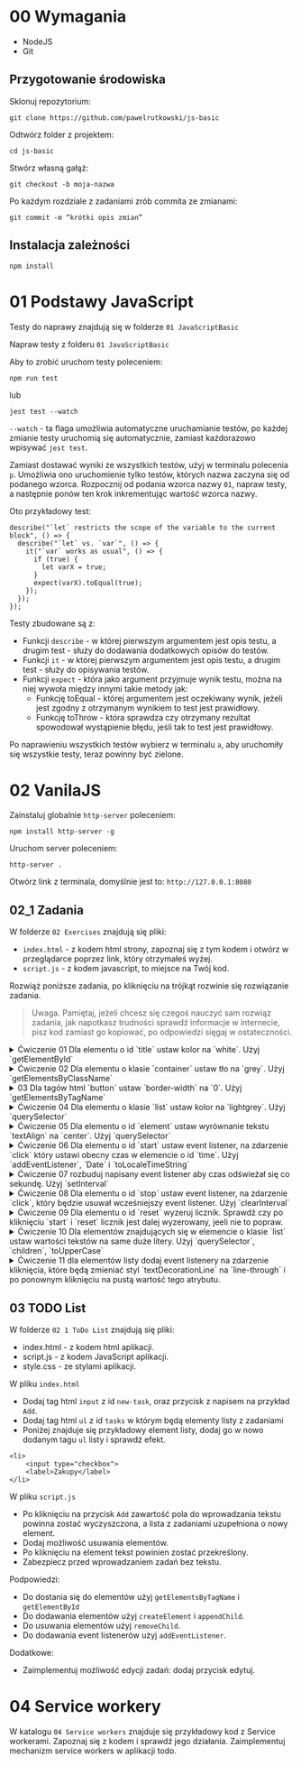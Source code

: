 # 00 Wymagania

- NodeJS
- Git

## Przygotowanie środowiska

Sklonuj repozytorium:

`git clone https://github.com/pawelrutkowski/js-basic`

Odtwórz folder z projektem:

`cd js-basic`

Stwórz własną gałąź:

`git checkout -b moja-nazwa`

Po każdym rozdziale z zadaniami zrób commita ze zmianami:

`git commit -m “krótki opis zmian”`

## Instalacja zależności

`npm install`

# 01 Podstawy JavaScript

Testy do naprawy znajdują się w folderze `01 JavaScriptBasic`

Napraw testy z folderu `01 JavaScriptBasic`

Aby to zrobić uruchom testy poleceniem:

`npm run test`

lub

`jest test --watch`

`--watch` - ta flaga umożliwia automatyczne uruchamianie testów, po każdej zmianie testy uruchomią się automatycznie, zamiast każdorazowo wpisywać `jest test`.

Zamiast dostawać wyniki ze wszystkich testów, użyj w terminalu polecenia `p`.
Umożliwia ono uruchomienie tylko testów, których nazwa zaczyna się od podanego wzorca.
Rozpocznij od podania wzorca nazwy `01`, napraw testy, a następnie ponów ten krok inkrementując wartość wzorca nazwy.

Oto przykładowy test:

```
describe("`let` restricts the scope of the variable to the current block", () => {
  describe("`let` vs. `var`", () => {
    it("`var` works as usual", () => {
      if (true) {
        let varX = true;
      }
      expect(varX).toEqual(true);
    });
  });
});
```

Testy zbudowane są z:
- Funkcji `describe` - w której pierwszym argumentem jest opis testu, a drugim test - służy do dodawania dodatkowych opisów do testów.
- Funkcji `it` - w której pierwszym argumentem jest opis testu, a drugim test - służy do opisywania testów.
- Funkcji `expect` - która jako argument przyjmuje wynik testu, można na niej wywoła między innymi takie metody jak:
  - Funkcję toEqual - której argumentem jest oczekiwany wynik, jeżeli jest zgodny z otrzymanym wynikiem to test jest prawidłowy.
  - Funkcję toThrow - która sprawdza czy otrzymany rezultat spowodował wystąpienie błędu, jeśli tak to test jest prawidłowy.

Po naprawieniu wszystkich testów wybierz w terminalu `a`, aby uruchomiły się wszystkie testy, teraz powinny być zielone.

# 02 VanilaJS

Zainstaluj globalnie `http-server` poleceniem:

`npm install http-server -g`

Uruchom server poleceniem:

`http-server .`

Otwórz link z terminala, domyślnie jest to: `http://127.0.0.1:8080`

## 02_1 Zadania

W folderze `02 Exercises` znajdują się pliki:
- `index.html` - z kodem html strony, zapoznaj się z tym kodem i otwórz w przeglądarce poprzez link, który otrzymałeś wyżej.
- `script.js` - z kodem javascript, to miejsce na Twój kod.

Rozwiąż poniższe zadania, po kliknięciu na trójkąt rozwinie się rozwiązanie zadania.
> Uwaga. Pamiętaj, jeżeli chcesz się czegoś nauczyć sam rozwiąz zadania, jak napotkasz trudności sprawdź informacje w internecie, pisz kod zamiast go kopiować, po odpowiedzi sięgaj w ostateczności.

<details>
<summary>Ćwiczenie 01 Dla elementu o id `title` ustaw kolor na `white`. Użyj `getElementById`</summary>

```
const title = document.getElementById("title");
title.style.color = "white";
```
</details>


<details>
<summary>Ćwiczenie 02 Dla elementu o klasie `container` ustaw tło na `grey`. Użyj `getElementsByClassName`</summary>

```
const container = document.getElementsByClassName("container")[0];
container.style.backgroundColor = "grey";
```
</details>


<details>
<summary>03 Dla tagów html `button` ustaw `border-width` na `0`. Użyj `getElementsByTagName`</summary>

```
const buttons = document.getElementsByTagName("button");
for (const element of buttons) {
  element.style.borderWidth = "0";
}
```
</details>


<details>
<summary>Ćwiczenie 04 Dla elementu o klasie `list` ustaw kolor na `lightgrey`. Użyj `querySelector`</summary>

```
const resetButton = document.querySelector(".list");
resetButton.style.backgroundColor = "lightgrey";
```
</details>


<details>
<summary>Ćwiczenie 05 Dla elementu o id `element` ustaw wyrównanie tekstu `textAlign` na `center`. Użyj `querySelector`</summary>

```
const myButtons = document.querySelector("#element");
title.style.textAlign = "center";
```
</details>


<details>
<summary>Ćwiczenie 06 Dla elementu o id `start` ustaw event listener, na zdarzenie `click` który ustawi obecny czas w elemencie o id `time`. Użyj `addEventListener`, `Date` i `toLocaleTimeString`</summary>

```
const start = document.getElementById("start");
const time = document.getElementById("time");
let intervalTime;
start.addEventListener("click", event => {
    time.innerHTML = new Date().toLocaleTimeString().toString();
});
```
</details>


<details>
<summary>Ćwiczenie 07 rozbuduj napisany event listener aby czas odświeżał się co sekundę. Użyj `setInterval`</summary>

```
const start = document.getElementById("start");
const time = document.getElementById("time");
let intervalTime;
start.addEventListener("click", event => {
  intervalTime = setInterval(() => {
    time.innerHTML = new Date().toLocaleTimeString().toString();
  }, 1000);
});
```
</details>


<details>
<summary>Ćwiczenie 08 Dla elementu o id `stop` ustaw event listener, na zdarzenie `click`, który będzie usuwał wcześniejszy event listener. Użyj `clearInterval`</summary>

```
const stop = document.getElementById("stop");
stop.addEventListener("click", () => {
  clearInterval(intervalTime);
});
```
</details>


<details>
<summary>Ćwiczenie 09 Dla elementu o id `reset` wyzeruj licznik. Sprawdź czy po kliknięciu `start` i `reset` licznik jest dalej wyzerowany, jeeli nie to popraw.</summary>

```
const reset = document.getElementById("reset");
reset.addEventListener("click", event => {
  time.innerHTML = "00:00:00";
  clearInterval(intervalTime);
});
```
</details>


<details>
<summary>Ćwiczenie 10 Dla elementów znajdujących się w elemencie o klasie `list` ustaw wartości tekstów na same duże litery. Użyj `querySelector`, `children`, `toUpperCase`</summary>

```
var list = document.querySelector(".list");
var getContainerChilds = list.children;

for (const element of getContainerChilds) {
  element.innerHTML = element.innerHTML.toUpperCase();
}
```
</details>


<details>
<summary>Ćwiczenie 11 dla elementów listy dodaj event listenery na zdarzenie kliknięcia, które będą zmieniać styl `textDecorationLine` na `line-through` i po ponownym kliknięciu na pustą wartość tego atrybutu.</summary>

```
const elementsList = document.getElementsByTagName("li");
for (const element of elementsList) {
  element.addEventListener("click", event => {
    console.log(event);
    if (element.style.textDecorationLine === "line-through") {
      element.style.textDecorationLine = "";
    } else {
      element.style.textDecorationLine = "line-through";
    }
  });
}
```
</details>


## 03 TODO List 

W folderze  `02 1 ToDo List` znajdują się pliki:
- index.html - z kodem html aplikacji.
- script.js - z kodem JavaScript aplikacji.
- style.css - ze stylami aplikacji.

W pliku `index.html`
- Dodaj tag html `input` z id `new-task`, oraz przycisk z napisem na przykład `Add`.
- Dodaj tag html `ul` z id `tasks` w którym będą elementy listy z zadaniami
- Poniżej znajduje się przykładowy element listy, dodaj go w nowo dodanym tagu `ul` listy i sprawdź efekt.

```
<li>
    <input type="checkbox">
    <label>Zakupy</label>
</li>

```

W pliku `script.js`
- Po kliknięciu na przycisk `Add` zawartość pola do wprowadzania tekstu powinna zostać wyczyszczona, a lista z zadaniami uzupełniona o nowy element.
- Dodaj możliwość usuwania elementów.
- Po kliknięciu na element tekst powinien zostać przekreślony.
- Zabezpiecz przed wprowadzaniem zadań bez tekstu.

Podpowiedzi:
- Do dostania się do elementów użyj `getElementsByTagName` i `getElementById`
- Do dodawania elementów użyj `createElement` i `appendChild`.
- Do usuwania elementów użyj `removeChild`.
- Do dodawania event listenerów użyj `addEventListener`.

Dodatkowe:
- Zaimplementuj możliwość edycji zadań: dodaj przycisk edytuj.

# 04 Service workery

W katalogu `04 Service workers` znajduje się przykładowy kod z Service workerami. Zapoznaj się z kodem i sprawdź jego działania.
Zaimplementuj mechanizm service workers w aplikacji todo.
